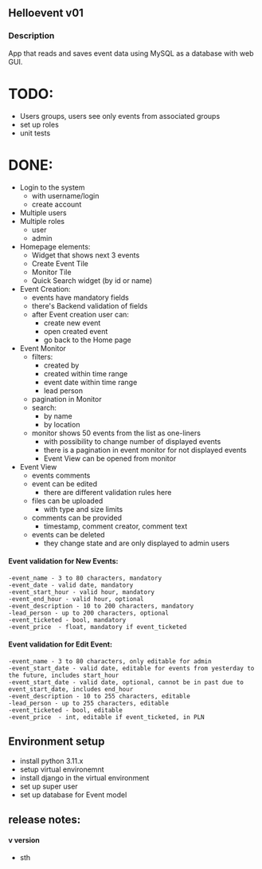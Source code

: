 ## Helloevent v01
### Description
App that reads and saves event data using MySQL as a database with web GUI.

# TODO:
* Users groups, users see only events from associated groups
* set up roles
* unit tests

# DONE:
* Login to the system
  * with username/login
  * create account
* Multiple users
* Multiple roles
  * user
  * admin
* Homepage elements:
  * Widget that shows next 3 events 
  * Create Event Tile
  * Monitor Tile
  * Quick Search widget (by id or name)
* Event Creation:
  * events have mandatory fields
  * there's Backend validation of fields
  * after Event creation user can:
    * create new event
    * open created event
    * go back to the Home page
* Event Monitor
  * filters:
    * created by
    * created within time range
    * event date within time range
    * lead person
  * pagination in Monitor
  * search:
    * by name
    * by location
  * monitor shows 50 events from the list as one-liners
    * with possibility to change number of displayed events
    * there is a pagination in event monitor for not displayed events
    * Event View can be opened from monitor
* Event View 
  * events comments
  * event can be edited
    * there are different validation rules here
  * files can be uploaded
    * with type and size limits
  * comments can be provided
    * timestamp, comment creator, comment text
  * events can be deleted
    * they change state and are only displayed to admin users

#### Event validation for New Events:
```
-event_name - 3 to 80 characters, mandatory
-event_date - valid date, mandatory
-event_start_hour - valid hour, mandatory
-event_end_hour - valid hour, optional
-event_description - 10 to 200 characters, mandatory
-lead_person - up to 200 characters, optional
-event_ticketed - bool, mandatory
-event_price  - float, mandatory if event_ticketed
```
#### Event validation for Edit Event:
```
-event_name - 3 to 80 characters, only editable for admin
-event_start_date - valid date, editable for events from yesterday to the future, includes start_hour
-event_start_date - valid date, optional, cannot be in past due to event_start_date, includes end_hour
-event_description - 10 to 255 characters, editable
-lead_person - up to 255 characters, editable
-event_ticketed - bool, editable
-event_price  - int, editable if event_ticketed, in PLN
```

## Environment setup
* install python 3.11.x
* setup virtual environemnt
* install django in the virtual environment
* set up super user 
* set up database for Event model

## release notes:
#### v version
* sth